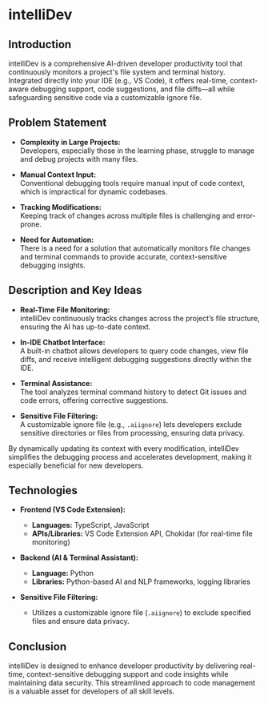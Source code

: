 # intelliDev

## Introduction

intelliDev is a comprehensive AI-driven developer productivity tool that continuously monitors a project's file system and terminal history. Integrated directly into your IDE (e.g., VS Code), it offers real-time, context-aware debugging support, code suggestions, and file diffs—all while safeguarding sensitive code via a customizable ignore file.

## Problem Statement

- **Complexity in Large Projects:**  
  Developers, especially those in the learning phase, struggle to manage and debug projects with many files.

- **Manual Context Input:**  
  Conventional debugging tools require manual input of code context, which is impractical for dynamic codebases.

- **Tracking Modifications:**  
  Keeping track of changes across multiple files is challenging and error-prone.

- **Need for Automation:**  
  There is a need for a solution that automatically monitors file changes and terminal commands to provide accurate, context-sensitive debugging insights.

## Description and Key Ideas

- **Real-Time File Monitoring:**  
  intelliDev continuously tracks changes across the project’s file structure, ensuring the AI has up-to-date context.

- **In-IDE Chatbot Interface:**  
  A built-in chatbot allows developers to query code changes, view file diffs, and receive intelligent debugging suggestions directly within the IDE.

- **Terminal Assistance:**  
  The tool analyzes terminal command history to detect Git issues and code errors, offering corrective suggestions.

- **Sensitive File Filtering:**  
  A customizable ignore file (e.g., `.aiignore`) lets developers exclude sensitive directories or files from processing, ensuring data privacy.

By dynamically updating its context with every modification, intelliDev simplifies the debugging process and accelerates development, making it especially beneficial for new developers.

## Technologies

- **Frontend (VS Code Extension):**  
  - **Languages:** TypeScript, JavaScript  
  - **APIs/Libraries:** VS Code Extension API, Chokidar (for real-time file monitoring)

- **Backend (AI & Terminal Assistant):**  
  - **Language:** Python  
  - **Libraries:** Python-based AI and NLP frameworks, logging libraries

- **Sensitive File Filtering:**  
  - Utilizes a customizable ignore file (`.aiignore`) to exclude specified files and ensure data privacy.

## Conclusion

intelliDev is designed to enhance developer productivity by delivering real-time, context-sensitive debugging support and code insights while maintaining data security. This streamlined approach to code management is a valuable asset for developers of all skill levels.
